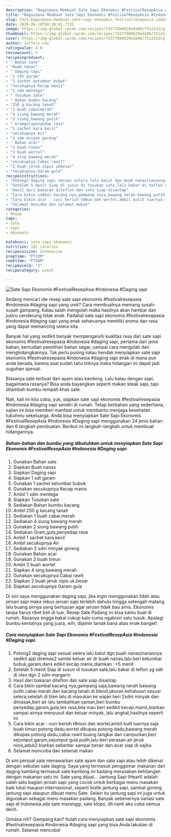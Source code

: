```yaml
---
description: "Bagaimana Membuat Sate Sapi Ekonomis #FestivalResepAsia #Indonesia #Daging sapi Anti Gagal"
title: "Bagaimana Membuat Sate Sapi Ekonomis #FestivalResepAsia #Indonesia #Daging sapi Anti Gagal"
slug: 3321-bagaimana-membuat-sate-sapi-ekonomis-festivalresepasia-indonesia-daging-sapi-anti-gagal
date: 2020-06-18T08:28:02.713Z
image: https://img-global.cpcdn.com/recipes/7d3776b0629eda06/751x532cq70/sate-sapi-ekonomis-festivalresepasia-indonesia-daging-sapi-foto-resep-utama.jpg
thumbnail: https://img-global.cpcdn.com/recipes/7d3776b0629eda06/751x532cq70/sate-sapi-ekonomis-festivalresepasia-indonesia-daging-sapi-foto-resep-utama.jpg
cover: https://img-global.cpcdn.com/recipes/7d3776b0629eda06/751x532cq70/sate-sapi-ekonomis-festivalresepasia-indonesia-daging-sapi-foto-resep-utama.jpg
author: Jeffery Lee
ratingvalue: 4.8
reviewcount: 5
recipeingredient:
- " Bahan sate"
- "Buah nanas"
- " Daging sapi"
- "1 sdt garam"
- "1 sachet ketumbar bubuk"
- "secukupnya Kecap manis"
- "1 sdm mentega"
- " Tusukan sate"
- " Bahan bumbu kacang"
- "250 g kacang tanah"
- "1 buah cabaimerah"
- "4 siung bawang merah"
- "2 siung bawang putih"
- " Gramgulapenyedap rasa"
- "1 sachet kara kecil"
- "secukupnya Air"
- "2 sdm minyak goreng"
- " Bahan acar"
- "2 buah timun"
- "2 buah wortel"
- "4 sing bawang merah"
- "secukupnya Cabai rawit"
- "2 buah jeruk nipis ukbesar"
- "secukupnya Garam gula"
recipeinstructions:
- "Potong2 daging sapi sesuai selera lalu balut dgn buah nanas(nanasnya sedikit aja) diremas2 samlai keluar air dr buah nanas,lalu beri ketumbar bubuk,garam,dans edikit kecap.manis,diamkan -+5 menit"
- "Setelah 5 menit Siap di susun di tusukan sate,lalu bakar di teflon yg sdh di oles dgn 2 sdm margarin"
- "Hasil dari bakaran diteflon dan sate siap disantap"
- "Cara bikin sambal kacang nya,gampang saja,bawang nerah bawang putih cabai merah dan kacang tanah di blend,ukuran kehalusan sesuai selera,setelah di blen lalu di masukan ke wajan beri 2sdm minyak dan dimasak,beri air lalu tambahkan santan,beri bumbu penyedap,garam,gula,tes rasa,bila mau beri sedikit kecap.manis,biarkan sampai airnya menyusut dan keluar minyak, lalu angkat,hasilnya seperti ini"
- "Cara bikin acar : cuci bersih t8mun dan wortel,ambil kulit luarnya saja buah timun potong dadu,wortel dikupas potong dadu,bawang merah dikupas potong dadu,cabai rawit buang tangkai dan campurkan,beri sejumput garam,sejumput gula.putih,lalu beri perasan air jeruk niois,aduk2 biarkan sebentar sampai berair dan acar siap di sajika"
- "Selamat mencoba dan selamat makan"
categories:
- Resep
tags:
- sate
- sapi
- ekonomis

katakunci: sate sapi ekonomis 
nutrition: 182 calories
recipecuisine: Indonesian
preptime: "PT33M"
cooktime: "PT58M"
recipeyield: "3"
recipecategory: Lunch

---
```



![Sate Sapi Ekonomis #FestivalResepAsia #Indonesia #Daging sapi](https://img-global.cpcdn.com/recipes/7d3776b0629eda06/751x532cq70/sate-sapi-ekonomis-festivalresepasia-indonesia-daging-sapi-foto-resep-utama.jpg)

Sedang mencari ide resep sate sapi ekonomis #festivalresepasia #indonesia #daging sapi yang unik? Cara membuatnya memang susah-susah gampang. Kalau salah mengolah maka hasilnya akan hambar dan justru cenderung tidak enak. Padahal sate sapi ekonomis #festivalresepasia #indonesia #daging sapi yang enak seharusnya memiliki aroma dan rasa yang dapat memancing selera kita.

Banyak hal yang sedikit banyak mempengaruhi kualitas rasa dari sate sapi ekonomis #festivalresepasia #indonesia #daging sapi, pertama dari jenis bahan, kemudian pemilihan bahan segar, sampai cara mengolah dan menghidangkannya. Tak perlu pusing kalau hendak menyiapkan sate sapi ekonomis #festivalresepasia #indonesia #daging sapi enak di mana pun anda berada, karena asal sudah tahu triknya maka hidangan ini dapat jadi suguhan spesial.

Biasanya sate terbuat dari ayam atau kambing. Lalu kalau dengan sapi, bagaimana rasanya? Bisa anda bayangkan seperti makan steak sapi, tapi ditambah bumbu rempah khas sate.


Nah, kali ini kita coba, yuk, siapkan sate sapi ekonomis #festivalresepasia #indonesia #daging sapi sendiri di rumah. Tetap berbahan yang sederhana, sajian ini bisa memberi manfaat untuk membantu menjaga kesehatan tubuhmu sekeluarga. Anda bisa menyiapkan Sate Sapi Ekonomis #FestivalResepAsia #Indonesia #Daging sapi menggunakan 24 jenis bahan dan 6 langkah pembuatan. Berikut ini langkah-langkah untuk membuat hidangannya.

<!--inarticleads1-->

##### Bahan-bahan dan bumbu yang dibutuhkan untuk menyiapkan Sate Sapi Ekonomis #FestivalResepAsia #Indonesia #Daging sapi:

1. Gunakan  Bahan sate
1. Siapkan Buah nanas
1. Siapkan  Daging sapi
1. Siapkan 1 sdt garam
1. Gunakan 1 sachet ketumbar bubuk
1. Gunakan secukupnya Kecap manis
1. Ambil 1 sdm mentega
1. Siapkan  Tusukan sate
1. Sediakan  Bahan bumbu kacang
1. Ambil 250 g kacang tanah
1. Sediakan 1 buah cabai.merah
1. Sediakan 4 siung bawang merah
1. Gunakan 2 siung bawang putih
1. Sediakan  Gram,gula,penyedap rasa
1. Ambil 1 sachet kara kecil
1. Ambil secukupnya Air
1. Sediakan 2 sdm minyak goreng
1. Gunakan  Bahan acar
1. Gunakan 2 buah timun
1. Ambil 2 buah wortel
1. Siapkan 4 sing bawang merah
1. Gunakan secukupnya Cabai rawit
1. Siapkan 2 buah jeruk nipis uk.besar
1. Siapkan secukupnya Garam gula


Di sini saya menggunakan daging sapi, jika ingin menggunakan lidah atau jeroan sapi maka rebus jeroan sapi terlebih dahulu hingga setengah matang lalu buang airnya yang bertujuan agar jeroan tidak bau amis. Ekonomis tanpa harus ribet beli di luar, Resep Sate Padang ini bisa kamu buat di rumah. Rasanya engga bakal cukup kalo cuma ngabisin satu tusuk. Apalagi bumbu kentalnya yang juara, wih, dijamin lamak bana alias enak banget!. 

<!--inarticleads2-->

##### Cara menyiapkan Sate Sapi Ekonomis #FestivalResepAsia #Indonesia #Daging sapi:

1. Potong2 daging sapi sesuai selera lalu balut dgn buah nanas(nanasnya sedikit aja) diremas2 samlai keluar air dr buah nanas,lalu beri ketumbar bubuk,garam,dans edikit kecap.manis,diamkan -+5 menit
1. Setelah 5 menit Siap di susun di tusukan sate,lalu bakar di teflon yg sdh di oles dgn 2 sdm margarin
1. Hasil dari bakaran diteflon dan sate siap disantap
1. Cara bikin sambal kacang nya,gampang saja,bawang nerah bawang putih cabai merah dan kacang tanah di blend,ukuran kehalusan sesuai selera,setelah di blen lalu di masukan ke wajan beri 2sdm minyak dan dimasak,beri air lalu tambahkan santan,beri bumbu penyedap,garam,gula,tes rasa,bila mau beri sedikit kecap.manis,biarkan sampai airnya menyusut dan keluar minyak, lalu angkat,hasilnya seperti ini
1. Cara bikin acar : cuci bersih t8mun dan wortel,ambil kulit luarnya saja buah timun potong dadu,wortel dikupas potong dadu,bawang merah dikupas potong dadu,cabai rawit buang tangkai dan campurkan,beri sejumput garam,sejumput gula.putih,lalu beri perasan air jeruk niois,aduk2 biarkan sebentar sampai berair dan acar siap di sajika
1. Selamat mencoba dan selamat makan


Di sini penjual sate menawarkan sate ayam dan sate sapi atau lebih dikenal dengan sebutan sate daging. Saya yang termasuk penggemar makanan dari daging kambing termasuk sate kambing ini kadang merasakan kehilangan dengan makanan satu ini. Sate yang dijual… Jantung Sapi (Heart) adalah salah satu bagian jeroan sapi yang cocok untuk berbagai menu masakan baik lokal maupun internasional, seperti bistik jantung sapi, sambal goreng jantung sapi ataupun dibuat menu Sate. Selain itu jantung sapi ini juga untuk digunakan sebagai menu masakan padang. Banyak sebenernya variasi sate sapi di Indonesia.ada sate maranggi, sate klopo, dll.nanti aku coba semua dech. 

Gimana nih? Gampang kan? Itulah cara menyiapkan sate sapi ekonomis #festivalresepasia #indonesia #daging sapi yang bisa Anda lakukan di rumah. Selamat mencoba!
